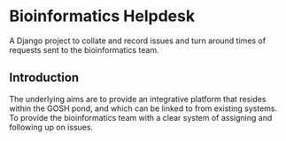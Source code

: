 # Bioinformatics Helpdesk
A Django project to collate and record issues and turn around times of requests sent to the bioinformatics team.

## Introduction
The underlying aims are to provide an integrative platform that resides within the GOSH pond, and which can be linked to from existing systems. 
To provide the bioinformatics team with a clear system of assigning and following up on issues.  